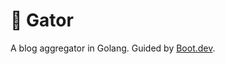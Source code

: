 # 🐊 Gator

A blog aggregator in Golang. Guided by [Boot.dev](https://www.boot.dev/lessons/dca1352a-7600-4d1d-bfdf-f9d741282e55).
